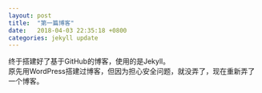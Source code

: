 ```yaml
---
layout: post
title:  "第一篇博客"
date:   2018-04-03 22:35:18 +0800
categories: jekyll update
---
```

终于搭建好了基于GitHub的博客，使用的是Jekyll。  
原先用WordPress搭建过博客，但因为担心安全问题，就没弄了，现在重新弄了一个博客。  
